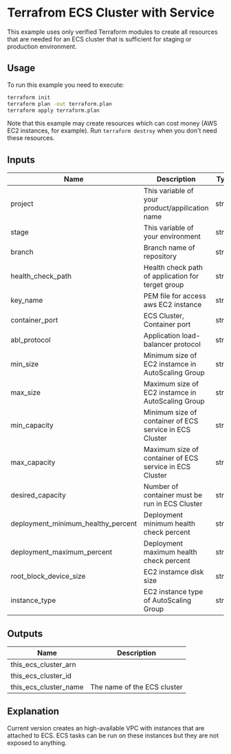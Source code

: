 # Terrafrom ECS Cluster with Service

This example uses only verified Terraform modules to create all resources that are needed for an ECS cluster that is sufficient for staging or production environment.

## Usage

To run this example you need to execute:

```bash
terraform init
terraform plan -out terraform.plan
terraform apply terraform.plan
```

Note that this example may create resources which can cost money (AWS EC2 instances, for example). Run `terraform destroy` when you don't need these resources.

## Inputs

| Name | Description | Type | Required |
|------|-------------|:----:|:-----:|
| project | This variable of your product/appilication name | string | yes |
| stage | This variable of your environment | string | yes |
| branch | Branch name of repository | string | yes |
| health_check_path | Health check path of application for terget group | string | yes |
| key_name | PEM file for access aws EC2 instance | string | yes |
| container_port | ECS Cluster, Container port | string | yes |
| abl_protocol | Application load-balancer protocol | string | yes |
| min_size | Minimum size of EC2 instamce in AutoScaling Group | string | no |
| max_size | Maximum size of EC2 instamce in AutoScaling Group | string | no |
| min_capacity | Minimum size of container of ECS service in ECS Cluster | string | no |
| max_capacity | Maximum size of container of ECS service in ECS Cluster | string | no |
| desired_capacity | Number of container must be run in ECS Cluster | string | no |
| deployment_minimum_healthy_percent | Deployment minimum health check percent | string | no |
| deployment_maximum_percent | Deployment maximum health check percent | string | no |
| root_block_device_size | EC2 instamce disk size | string | no |
| instance_type | EC2 instance type of AutoScaling Group | string | no |

## Outputs

| Name | Description |
|------|-------------|
| this\_ecs\_cluster\_arn |  |
| this\_ecs\_cluster\_id |  |
| this\_ecs\_cluster\_name | The name of the ECS cluster |

## Explanation

Current version creates an high-available VPC with instances that are attached to ECS. ECS tasks can be run on these instances but they are not exposed to anything.
